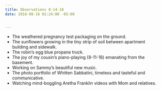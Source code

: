 ```yaml
---
title: Observations 8-14-18
date: 2018-08-16 02:24:00 -05:00


---
```


- The weathered pregnancy test packaging on the ground.
- The sunflowers growing in the tiny strip of soil between apartment building and sidewalk.
- The robin’s egg blue propane truck.
- The joy of my cousin’s piano-playing (8-11-18) emanating from the basement.
- Working on Sammy’s beautiful new music.
- The photo portfolio of Whitten Sabbatini, timeless and tasteful and communicative.
- Watching mind-boggling Aretha Franklin videos with Mom and relatives.